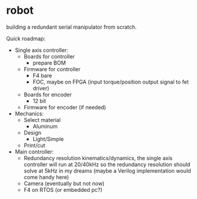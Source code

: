 # robot
building a redundant serial manipulator from scratch.<br/>

Quick roadmap:<br/>

* Single axis controller:<br/>
	* Boards for controller<br/>
		+ prepare BOM<br/>
	* Firmware for controller<br/>
		+ F4 bare<br/>
		+ FOC, maybe on FPGA (input torque/position output signal to fet driver)<br/>
	* Boards for encoder<br/>
		+ 12 bit<br/>
	* Firmware for encoder (if needed)<br/>
* Mechanics:<br/>
	* Select material<br/>
		+ Aluminum<br/>
	* Design<br/>
		+ Light/Simple<br/>
	* Print/cut<br/>
* Main controller:<br/>
	* Redundancy resolution kinematics/dynamics, the single axis controller will run at 20/40kHz so the redundancy resolution should solve at 5kHz in my dreams (maybe a Verilog implementation would come handy here)<br/>
	* Camera (eventually but not now)<br/>
	* F4 on RTOS (or embedded pc?)<br/>
